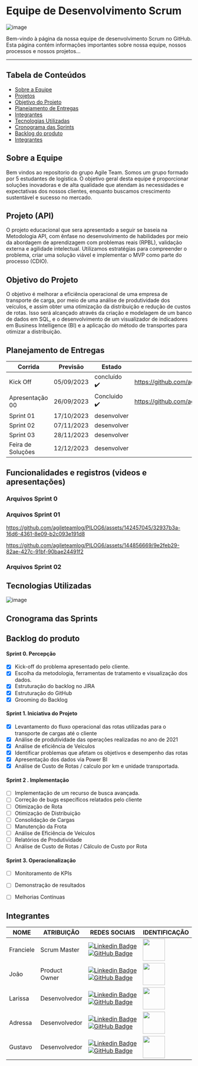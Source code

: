 # **Equipe de Desenvolvimento Scrum**

![image](https://github.com/agileteamlog/PILOG6/assets/142457045/5f9c4285-11ba-4542-a6fd-2d7ec467d5e2)


<p>Bem-vindo à página da nossa equipe de desenvolvimento Scrum no GitHub. Esta página contém informações importantes sobre nossa equipe, nossos processos e nossos projetos...</p>

---

## Tabela de Conteúdos

- [Sobre a Equipe](#sobre-a-equipe)
- [Projetos](#projetos)
- [Objetivo do Projeto](#Objetivo-do-produto)
- [Planejamento de Entregas](Planejamento-de-Entregas)
- [Integrantes](#integrantes)
- [Tecnologias Utilizadas](#Tecnologiasutilizadas)
- [Cronograma das Sprints](#Cronogramadassprints)
- [Backlog do produto](#backlogdoproduto)
- [Integrantes](#integrantes)

  

  

## Sobre a Equipe

Bem vindos ao repositorio do grupo Agile Team. Somos um grupo formado por 5 estudantes de logística. O objetivo geral desta equipe é proporcionar soluções inovadoras e de alta qualidade que atendam às necessidades e expectativas dos nossos clientes, enquanto buscamos crescimento sustentável e sucesso no mercado.



## Projeto (API) 
O projeto educacional que sera apresentado a seguir se baseia na Metodologia API, com ênfase no desenvolvimento de habilidades por meio da abordagem de aprendizagem com problemas reais (RPBL), validação externa e agilidade intelectual. Utilizamos estratégias para compreender o problema, criar uma solução viável e implementar o MVP como parte do processo (CDIO).

## Objetivo do Projeto
O objetivo é melhorar a eficiência operacional de uma empresa de transporte de carga, por meio de uma análise de produtividade dos veículos, e  assim obter uma otimização da distribuição e redução de custos de rotas. Isso será alcançado através da criação e modelagem de um banco de dados em SQL, e o desenvolvimento de um visualizador de indicadores em Business Intelligence (BI) e a aplicação do método de transportes para otimizar a distribuição.


## Planejamento de Entregas 
Corrida | Previsão | Estado| Histórico|
| ------ | -------- | ------ | -------- |
|Kick Off| 05/09/2023 | concluído ✔️| https://github.com/agileteamlog/PILOG6/files/12685804/Kick-off.API.3.pptx
| Apresentação 00 | 26/09/2023 | Concluido ✔️|https://github.com/agileteamlog/PILOG6/files/12929442/AgileTeamLog.-.Sprints.pptx
| Sprint 01| 17/10/2023 | desenvolver | 
| Sprint 02| 07/11/2023 | desenvolver |
| Sprint 03|28/11/2023 | desenvolver |
| Feira de Soluções | 12/12/2023 | desenvolver|  

## Funcionalidades e registros (videos e apresentações)
### Arquivos Sprint 0






###  Arquivos Sprint 01




https://github.com/agileteamlog/PILOG6/assets/142457045/32937b3a-16d6-4361-8e09-b2c093e191d8




https://github.com/agileteamlog/PILOG6/assets/144856669/9e2feb29-82ae-427c-91bf-90bae24491f2





###  Arquivos Sprint 02



  





## Tecnologias Utilizadas
![image](https://github.com/agileteamlog/PILOG6/assets/144856669/bebbd7d4-6041-4edc-a7b2-efbdff476e4f)








## Cronograma das Sprints

## Backlog do produto

#### Sprint 0. Percepção
- [X]  Kick-off do problema apresentado pelo cliente. 
- [x]  Escolha da metodologia, ferramentas de tratamento e visualização dos dados.
- [x]  Estruturação do backlog no JIRA
- [x]  Estruturação do GitHub
- [x]  Grooming do Backlog
      
#### Sprint 1. Iniciativa do Projeto
- [x] Levantamento do fluxo operacional das rotas utilizadas para o transporte de cargas até o cliente
- [x] Análise de produtividade das operações realizadas no ano de 2021
- [x] Análise de eficiência de Veículos
- [x] Identificar problemas que afetam os objetivos e desempenho das rotas
- [x] Apresentação dos dados via Power BI
- [x] Análise de Custo de Rotas / calculo por km e unidade transportada.

#### Sprint 2 . Implementação
- [ ] Implementação de um recurso de busca avançada.
- [ ] Correção de bugs específicos relatados pelo cliente
- [ ] Otimização de Rota
- [ ] Otimização de Distribuição
- [ ] Consolidação de Cargas
- [ ] Manutenção da Frota
- [ ] Análise de Eficiência de Veículos
- [ ] Relatórios de Produtividade
- [ ] Análise de Custo de Rotas / Cálculo de Custo por Rota
  
#### Sprint 3. Operacionalização
- [ ] Monitoramento de KPIs
- [ ] Demonstração de resultados
- [ ] Melhorias Contínuas


## Integrantes
| NOME | ATRIBUIÇÃO | REDES SOCIAIS    | IDENTIFICAÇÃO |
| -----| ---------- | -------------    | ------------- |  
| Franciele | Scrum Master  | [![Linkedin Badge](https://img.shields.io/badge/Linkedin-blue?style=flat-square&logo=Linkedin&logoColor=white)](https://www.linkedin.com/in/franciele-batista-129898259?trk=contact-info) [![GitHub Badge](https://img.shields.io/badge/GitHub-111217?style=flat-square&logo=github&logoColor=white)](https://github.com/FranBSouza/readme.git)  | <img src="https://github.com/agileteamlog/PILOG6/assets/144856669/08be7e8d-d341-4d17-af00-a8872cf76edc"  height="60"/>       
| João      | Product Owner | [![Linkedin Badge](https://img.shields.io/badge/Linkedin-blue?style=flat-square&logo=Linkedin&logoColor=white)](https://www.linkedin.com/in/jo%C3%A3o-gabriel-valentim-956227292)  [![GitHub Badge](https://img.shields.io/badge/GitHub-111217?style=flat-square&logo=github&logoColor=white)](https://github.com/JGValentim/tifateclog6.git) |  <img src="https://github.com/agileteamlog/PILOG6/assets/144856669/e1562d95-075d-4e6c-8f90-2991b1a0b195" height="60"/> 
| Larissa   | Desenvolvedor | [![Linkedin Badge](https://img.shields.io/badge/Linkedin-blue?style=flat-square&logo=Linkedin&logoColor=white)](https://www.linkedin.com/in/larissa-andrade-47ba05149)  [![GitHub Badge](https://img.shields.io/badge/GitHub-111217?style=flat-square&logo=github&logoColor=white)](https://github.com/larissaandradek/readme.git) |  <img src="https://github.com/agileteamlog/PILOG6/assets/144856669/c33ee1c5-7f9b-4bd5-bf2f-0895a3a74a04" height="60"/> 
| Adressa   | Desenvolvedor | [![Linkedin Badge](https://img.shields.io/badge/Linkedin-blue?style=flat-square&logo=Linkedin&logoColor=white)](https://img.shields.io/badge/Linkedin-blue?style=flat-square&logo=Linkedin&logoColor=white) [![GitHub Badge](https://img.shields.io/badge/GitHub-111217?style=flat-square&logo=github&logoColor=white)](https://github.com/AdressaAlmeida/AdressaAlmeida.git) | <img src="https://github.com/agileteamlog/PILOG6/assets/144856669/e503635f-450b-48b1-99d7-49b8c5a71423"  height="60"/>
| Gustavo   | Desenvolvedor | [![Linkedin Badge](https://img.shields.io/badge/Linkedin-blue?style=flat-square&logo=Linkedin&logoColor=white)](https://www.linkedin.com/in/gustavo-franco-1789b21b5) [![GitHub Badge](https://img.shields.io/badge/GitHub-111217?style=flat-square&logo=github&logoColor=white)](https://github.com/Gustavofjs/redme.git)|  <img src="https://github.com/agileteamlog/PILOG6/assets/144856669/e1559876-a89a-4ca4-bb4d-36fb3bc59812"  height="60"/>

